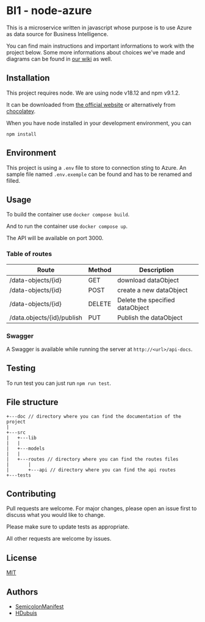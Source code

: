 # BI1 - node-azure

This is a microservice written in javascript whose purpose is to use Azure as data source for Business Intelligence.

You can find main instructions and important informations to work with the project below. Some more informations about choices we've made and diagrams can be found in [our wiki](https://github.com/CPNV-ES-BI/BI_NODE_AZURE/wiki) as well.

## Installation

This project requires node. We are using node v18.12 and npm v9.1.2. 

It can be downloaded from [the official website](https://nodejs.org/) or alternatively from [chocolatey](https://community.chocolatey.org/packages/nodejs).

When you have node installed in your development environment, you can

`npm install`

## Environment

This project is using a `.env` file to store to connection sting to Azure. An sample file named `.env.exemple` can be found and has to be renamed and filled.

## Usage

To build the container use `docker compose build`.

And to run the container use `docker compose up`.

The API will be available on port 3000.

### Table of routes
| Route | Method | Description |
| --- | --- | --- |
| /data-objects/{id} | GET | download dataObject |
| /data-objects/{id} | POST | create a new dataObject|
| /data-objects/{id} | DELETE | Delete the specified dataObject |
| /data.objects/{id}/publish | PUT | Publish the dataObject|

### Swagger

A Swagger is available while running the server at `http://<url>/api-docs`.

## Testing

To run test you can just run `npm run test`.

## File structure

```
+---doc // directory where you can find the documentation of the project   
|       
+---src
|   +---lib
|   |       
|   +---models
|   |
|   +---routes // directory where you can find the routes files
|       |
|       +---api // directory where you can find the api routes 
+---tests
```

## Contributing

Pull requests are welcome. For major changes, please open an issue first to discuss what you would like to change.

Please make sure to update tests as appropriate.

All other requests are welcome by issues.

## License

[MIT](https://github.com/CPNV-ES-BI/BI_NODE_AZURE/blob/main/LICENSE)

## Authors

* [SemicolonManifest](https://github.com/SemicolonManifest)
* [HDubuis](https://github.com/HDubuis)
